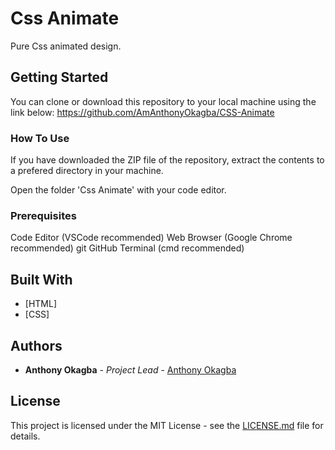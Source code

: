 # Css Animate

Pure Css animated design.

## Getting Started

You can clone or download this repository to your local machine using the link below:
<https://github.com/AmAnthonyOkagba/CSS-Animate>

### How To Use

If you have downloaded the ZIP file of the repository, extract the contents to a prefered directory in your machine.

Open the folder 'Css Animate' with your code editor.

### Prerequisites

Code Editor (VSCode recommended)
Web Browser (Google Chrome recommended)
git
GitHub
Terminal (cmd recommended)

## Built With

* [HTML]
* [CSS]

## Authors

* **Anthony Okagba** - *Project Lead* - [Anthony Okagba](https://github.com/AmAnthonyOkagba)

## License

This project is licensed under the MIT License - see the [LICENSE.md](LICENSE.md) file for details.
